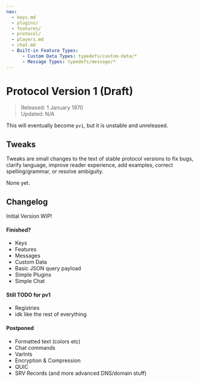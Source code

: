 ```yaml
---
nav:
  - keys.md
  - plugins/
  - features/
  - protocol/
  - players.md
  - chat.md
  - Built-in Feature Types:
      - Custom Data Types: typedefs/custom-data/*
      - Message Types: typedefs/message/*
---
```


# Protocol Version 1 (Draft)
> Released: 1 January 1970\
> Updated: N/A

This will eventually become `pv1`, but it is unstable and unreleased.


## Tweaks
Tweaks are small changes to the text of stable protocol versions to fix bugs,
clarify language, improve reader experience, add examples, correct 
spelling/grammar, or resolve ambiguity.

None yet.


## Changelog

Initial Version WIP!

#### Finished?
- Keys
- Features
- Messages
- Custom Data
- Basic JSON query payload
- Simple Plugins
- Simple Chat

#### Still TODO for pv1
- Registries
- idk like the rest of everything

#### Postponed
- Formatted text (colors etc)
- Chat commands
- VarInts
- Encryption & Compression
- QUIC
- SRV Records (and more advanced DNS/domain stuff)
